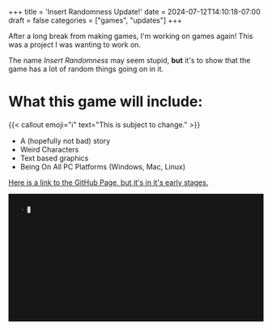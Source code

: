 +++
title = 'Insert Randomness Update!'
date = 2024-07-12T14:10:18-07:00
draft = false
categories = ["games", "updates"]
+++

After a long break from making games, I'm working on games again! This was a project I was wanting to work on.

The name _Insert Randomness_ may seem stupid, **but** it's to show that the game has a lot of random things going on in it.

# What this game will include:

{{< callout emoji="ℹ️" text="This is subject to change." >}}

- A (hopefully not bad) story
- Weird Characters
- Text based graphics
- Being On All PC Platforms (Windows, Mac, Linux)

[Here is a link to the GitHub Page, but it's in it's early stages.](https://github.com/TheKamboy/insert_randomness)

![gif](https://raw.githubusercontent.com/TheKamboy/insert_randomness/master/out.gif "Demo Gif")
